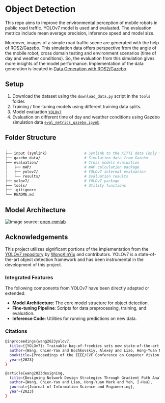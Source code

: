 # Object Detection
This repo aims to improve the environmental perception of mobile robots in public road traffic. YOLOv7 model is used and evaluated. The evaluation metrics include mean average precision, inference speed and model size.

Moreover, images of a simple road traffic scene are generated with the help of ROS2/Gazebo. This simulation data offers perspective from the angle of the mobile robot, cross domain testing and environment scenarios (time of day and weather conditions). So, the evaluation from this simulation gives more insights of the model performance. Implementation of the data generation is located in [Data Generation with ROS2/Gazebo](https://github.com/alfredowh/ros2-object-detection).

## Setup

1. Download the dataset using the `download_data.py` script in the `tools` folder.
2. Training / fine-tuning models using different training data splits.
3. Model evaluation [`YOLOv7`](https://github.com/alfredowh/object-detection/tree/main/evaluation/yolov7)
4. Evaluation on different time of day and weather conditions using Gazebo simulation data [`eval_metrics_gazebo.ipynb`](https://github.com/alfredowh/object-detection/blob/main/evaluation/yolov7/eval_metrics_gazebo.ipynb).


## Folder Structure

``` bash
.
├── input (symlink)                 # Symlink to the KITTI data (only for local development)
├── gazebo_data/                    # Simulation data from Gazebo 
├── evaluation/                     # Cross models evaluation
│   ├── mAP/                        # mAP calculation package
│   ├── yolov7/                     # YOLOv7 internal evaluation
│   └── results/                    # Evaluation results
├── yolov7/                         # YOLOv7 package
├── tools/                          # Utility functions
├── .gitignore          
└── README.md     
```

## Model Architecture

![image](https://github.com/user-attachments/assets/5419b2be-e0ce-4d36-947a-3eb1a5fa6da0)
source: [open-mmlab](https://github.com/open-mmlab/mmyolo/tree/main/configs/yolov7)

## Acknowledgements

This project utilizes significant portions of the implementation from the [YOLOv7 repository](https://github.com/WongKinYiu/yolov7) by [WongKinYiu](https://github.com/WongKinYiu) and contributors. YOLOv7 is a state-of-the-art object detection framework and has been instrumental in the development of this project.

### Integrated Features

The following components from YOLOv7 have been directly adapted or extended:

- **Model Architecture**: The core model structure for object detection.
- **Fine-tuning Pipeline**: Scripts for data preprocessing, training, and evaluation.
- **Inference Code**: Utilities for running predictions on new data.

### Citations

```bash
@inproceedings{wang2023yolov7,
  title={{YOLOv7}: Trainable bag-of-freebies sets new state-of-the-art for real-time object detectors},
  author={Wang, Chien-Yao and Bochkovskiy, Alexey and Liao, Hong-Yuan Mark},
  booktitle={Proceedings of the IEEE/CVF Conference on Computer Vision and Pattern Recognition (CVPR)},
  year={2023}
}
```

```bash
@article{wang2023designing,
  title={Designing Network Design Strategies Through Gradient Path Analysis},
  author={Wang, Chien-Yao and Liao, Hong-Yuan Mark and Yeh, I-Hau},
  journal={Journal of Information Science and Engineering},
  year={2023}
}
```



